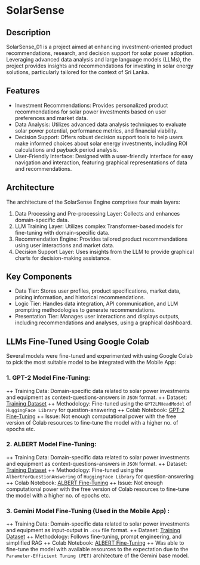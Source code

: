# SolarSense

## Description
SolarSense_01 is a project aimed at enhancing investment-oriented product recommendations, research, and decision support for solar power adoption. Leveraging advanced data analysis and large language models (LLMs), the project provides insights and recommendations for investing in solar energy solutions, particularly tailored for the context of Sri Lanka.

## Features
+ Investment Recommendations: Provides personalized product recommendations for solar power investments based on user preferences and market data.
+ Data Analysis: Utilizes advanced data analysis techniques to evaluate solar power potential, performance metrics, and financial viability.
+ Decision Support: Offers robust decision support tools to help users make informed choices about solar energy investments, including ROI calculations and payback period analysis.
+ User-Friendly Interface: Designed with a user-friendly interface for easy navigation and interaction, featuring graphical representations of data and recommendations.

## Architecture
The architecture of the SolarSense Engine comprises four main layers:

1. Data Processing and Pre-processing Layer: Collects and enhances domain-specific data.
2. LLM Training Layer: Utilizes complex Transformer-based models for fine-tuning with domain-specific data.
3. Recommendation Engine: Provides tailored product recommendations using user interactions and market data.
4. Decision Support Layer: Uses insights from the LLM to provide graphical charts for decision-making assistance.

## Key Components
+ Data Tier: Stores user profiles, product specifications, market data, pricing information, and historical recommendations.
+ Logic Tier: Handles data integration, API communication, and LLM prompting methodologies to generate recommendations.
+ Presentation Tier: Manages user interactions and displays outputs, including recommendations and analyses, using a graphical dashboard.

## LLMs Fine-Tuned Using Google Colab
Several models were fine-tuned and experimented with using Google Colab to pick the most suitable model to be integrated with the Mobile App:

### 1. GPT-2 Model Fine-Tuning:

++ Training Data: Domain-specific data related to solar power investments and equipment as context-questions-answers in `JSON` format.
++ Dataset: [Training Dataset](https://huggingface.co/datasets/ChitharaK/solar_power_context_questions_answers)
++ Methodology: Fine-tuned using the `GPT2LMHeadModel` of `HuggingFace Library` for question-answering 
++ Colab Notebook: [GPT-2 Fine-Tuning](https://colab.research.google.com/drive/1L-1qiMRxBHrkmdKTH129DLv-7gnpkri7?usp=sharing)
++ Issue: Not enough computational power with the free version of Colab resources to fine-tune the model with a higher no. of epochs etc.

### 2. ALBERT Model Fine-Tuning:

++ Training Data: Domain-specific data related to solar power investments and equipment as context-questions-answers in `JSON` format.
++ Dataset: [Training Dataset](https://huggingface.co/datasets/ChitharaK/solar_power_context_questions_answers)
++ Methodology: Fine-tuned using the `AlbertForQuestionAnswering` of `HuggingFace Library` for question-answering 
++ Colab Notebook: [ALBERT Fine-Tuning](https://colab.research.google.com/drive/1zuDOCSvo6dIarLUjcBQjPmglPiKtMLLw?usp=sharing)
++ Issue: Not enough computational power with the free version of Colab resources to fine-tune the model with a higher no. of epochs etc.

### 3. Gemini Model Fine-Tuning (Used in the Mobile App) :

++ Training Data: Domain-specific data related to solar power investments and equipment as input-output in `.csv` file format.
++ Dataset: [Training Dataset](https://www.researchgate.net/publication/380029412_question_answer_v2)
++ Methodology: Follows fine-tuning, prompt engineering, and simplified RAG 
++ Colab Notebook: [ALBERT Fine-Tuning](https://colab.research.google.com/drive/1U_8fyQBl_xDiTgfH_U48b41Gt_gARCGQ?usp=sharing)
++ Was able to fine-tune the model with available resources to the expectation due to the `Parameter-Efficient Tuning (PET)` architecture of the Gemini base model.



